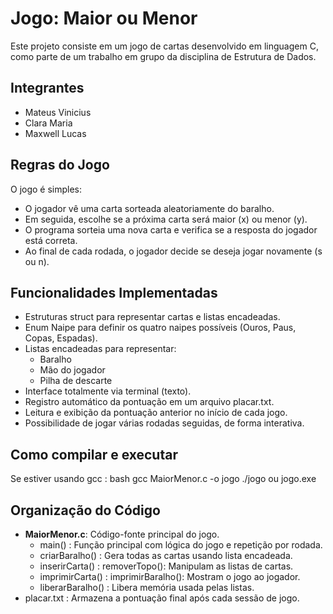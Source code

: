 # Jogo: Maior ou Menor 

Este projeto consiste em um jogo de cartas desenvolvido em linguagem C, como parte de um trabalho em grupo da disciplina de Estrutura de Dados.

## Integrantes
- Mateus Vinicius
- Clara Maria
- Maxwell Lucas

## Regras do Jogo

O jogo é simples:  
- O jogador vê uma carta sorteada aleatoriamente do baralho.
- Em seguida, escolhe se a próxima carta será maior (x) ou menor (y).
- O programa sorteia uma nova carta e verifica se a resposta do jogador está correta.
- Ao final de cada rodada, o jogador decide se deseja jogar novamente (s ou n).

## Funcionalidades Implementadas

- Estruturas struct para representar cartas e listas encadeadas.
- Enum Naipe para definir os quatro naipes possíveis (Ouros, Paus, Copas, Espadas).
- Listas encadeadas para representar:
  - Baralho
  - Mão do jogador
  - Pilha de descarte
- Interface totalmente via terminal (texto).
- Registro automático da pontuação em um arquivo placar.txt.
- Leitura e exibição da pontuação anterior no início de cada jogo.
- Possibilidade de jogar várias rodadas seguidas, de forma interativa.

## Como compilar e executar
Se estiver usando gcc :
bash
gcc MaiorMenor.c -o jogo
./jogo ou jogo.exe

## Organização do Código

- **MaiorMenor.c**: Código-fonte principal do jogo.
  - main() : Função principal com lógica do jogo e repetição por rodada.
  - criarBaralho() : Gera todas as cartas usando lista encadeada.
  - inserirCarta() : removerTopo(): Manipulam as listas de cartas.
  - imprimirCarta() : imprimirBaralho(): Mostram o jogo ao jogador.
  - liberarBaralho() : Libera memória usada pelas listas.
- placar.txt : Armazena a pontuação final após cada sessão de jogo.

